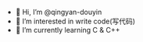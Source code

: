 - 👋 Hi, I’m @qingyan-douyin
- 👀 I’m interested in write code(写代码)
- 🌱 I’m currently learning C & C++

<!---
qingyan-douyin/qingyan-douyin is a ✨ special ✨ repository because its `README.md` (this file) appears on your GitHub profile.
You can click the Preview link to take a look at your changes.
--->

